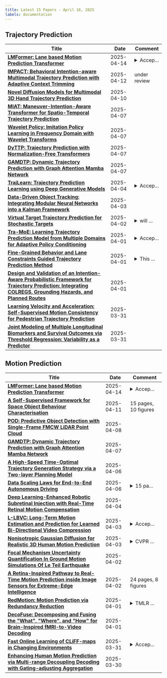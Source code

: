 ```yaml
---
title: Latest 15 Papers - April 16, 2025
labels: documentation
---
```

## Trajectory Prediction
| **Title** | **Date** | **Comment** |
| --- | --- | --- |
| **[LMFormer: Lane based Motion Prediction Transformer](http://arxiv.org/abs/2504.10275v1)** | 2025-04-14 | <details><summary>Accep...</summary><p>Accepted: Autonomous Driving Workshop, CVPR 2025</p></details> |
| **[IMPACT: Behavioral Intention-aware Multimodal Trajectory Prediction with Adaptive Context Trimming](http://arxiv.org/abs/2504.09103v1)** | 2025-04-12 | under review |
| **[Novel Diffusion Models for Multimodal 3D Hand Trajectory Prediction](http://arxiv.org/abs/2504.07375v1)** | 2025-04-10 |  |
| **[MIAT: Maneuver-Intention-Aware Transformer for Spatio-Temporal Trajectory Prediction](http://arxiv.org/abs/2504.05059v1)** | 2025-04-07 |  |
| **[Wavelet Policy: Imitation Policy Learning in Frequency Domain with Wavelet Transforms](http://arxiv.org/abs/2504.04991v1)** | 2025-04-07 |  |
| **[DyTTP: Trajectory Prediction with Normalization-Free Transformers](http://arxiv.org/abs/2504.05356v1)** | 2025-04-07 |  |
| **[GAMDTP: Dynamic Trajectory Prediction with Graph Attention Mamba Network](http://arxiv.org/abs/2504.04862v1)** | 2025-04-07 |  |
| **[TrajLearn: Trajectory Prediction Learning using Deep Generative Models](http://arxiv.org/abs/2501.00184v2)** | 2025-04-04 | <details><summary>Accep...</summary><p>Accepted at ACM Transactions on Spatial Algorithms and Systems</p></details> |
| **[Data-Driven Object Tracking: Integrating Modular Neural Networks into a Kalman Framework](http://arxiv.org/abs/2504.02519v1)** | 2025-04-03 |  |
| **[Virtual Target Trajectory Prediction for Stochastic Targets](http://arxiv.org/abs/2504.01851v1)** | 2025-04-02 | <details><summary>will ...</summary><p>will be submitted to Journal of Guidance, Control, and Dynamics</p></details> |
| **[Tra-MoE: Learning Trajectory Prediction Model from Multiple Domains for Adaptive Policy Conditioning](http://arxiv.org/abs/2411.14519v2)** | 2025-04-01 | <details><summary>Accep...</summary><p>Accepted to CVPR 2025. Code Page: https://github.com/MCG-NJU/Tra-MoE</p></details> |
| **[Fine-Grained Behavior and Lane Constraints Guided Trajectory Prediction Method](http://arxiv.org/abs/2503.21477v2)** | 2025-04-01 | <details><summary>This ...</summary><p>This work has been submitted to the IEEE for possible publication</p></details> |
| **[Design and Validation of an Intention-Aware Probabilistic Framework for Trajectory Prediction: Integrating COLREGS, Grounding Hazards, and Planned Routes](http://arxiv.org/abs/2504.00731v1)** | 2025-04-01 |  |
| **[Learning Velocity and Acceleration: Self-Supervised Motion Consistency for Pedestrian Trajectory Prediction](http://arxiv.org/abs/2503.24272v1)** | 2025-03-31 |  |
| **[Joint Modeling of Multiple Longitudinal Biomarkers and Survival Outcomes via Threshold Regression: Variability as a Predictor](http://arxiv.org/abs/2503.24146v1)** | 2025-03-31 |  |

## Motion Prediction
| **Title** | **Date** | **Comment** |
| --- | --- | --- |
| **[LMFormer: Lane based Motion Prediction Transformer](http://arxiv.org/abs/2504.10275v1)** | 2025-04-14 | <details><summary>Accep...</summary><p>Accepted: Autonomous Driving Workshop, CVPR 2025</p></details> |
| **[A Self-Supervised Framework for Space Object Behaviour Characterisation](http://arxiv.org/abs/2504.06176v2)** | 2025-04-11 | 15 pages, 10 figures |
| **[POD: Predictive Object Detection with Single-Frame FMCW LiDAR Point Cloud](http://arxiv.org/abs/2504.05649v1)** | 2025-04-08 |  |
| **[GAMDTP: Dynamic Trajectory Prediction with Graph Attention Mamba Network](http://arxiv.org/abs/2504.04862v1)** | 2025-04-07 |  |
| **[A High-Speed Time-Optimal Trajectory Generation Strategy via a Two-layer Planning Model](http://arxiv.org/abs/2503.11072v2)** | 2025-04-06 |  |
| **[Data Scaling Laws for End-to-End Autonomous Driving](http://arxiv.org/abs/2504.04338v1)** | 2025-04-06 | <details><summary>15 pa...</summary><p>15 pages, 11 figures, 4 tables, CVPR 2025 Workshop on Autonomous Driving</p></details> |
| **[Deep Learning-Enhanced Robotic Subretinal Injection with Real-Time Retinal Motion Compensation](http://arxiv.org/abs/2504.03939v1)** | 2025-04-04 |  |
| **[L-LBVC: Long-Term Motion Estimation and Prediction for Learned Bi-Directional Video Compression](http://arxiv.org/abs/2504.02560v1)** | 2025-04-03 | <details><summary>Accep...</summary><p>Accepted to 2025 Data Compression Conference (DCC)</p></details> |
| **[Nonisotropic Gaussian Diffusion for Realistic 3D Human Motion Prediction](http://arxiv.org/abs/2501.06035v2)** | 2025-04-03 | <details><summary>CVPR ...</summary><p>CVPR 2025. Code availabe at https://ceveloper.github.io/publications/skeletondiffusion</p></details> |
| **[Focal Mechanism Uncertainty Quantification In Ground Motion Simulations Of Le Teil Earthquake](http://arxiv.org/abs/2504.01868v1)** | 2025-04-02 |  |
| **[A Retina-Inspired Pathway to Real-Time Motion Prediction inside Image Sensors for Extreme-Edge Intelligence](http://arxiv.org/abs/2504.01275v1)** | 2025-04-02 | 24 pages, 8 figures |
| **[RedMotion: Motion Prediction via Redundancy Reduction](http://arxiv.org/abs/2306.10840v4)** | 2025-04-01 | <details><summary>TMLR ...</summary><p>TMLR published version</p></details> |
| **[DecoFuse: Decomposing and Fusing the "What", "Where", and "How" for Brain-Inspired fMRI-to-Video Decoding](http://arxiv.org/abs/2504.00432v1)** | 2025-04-01 |  |
| **[Fast Online Learning of CLiFF-maps in Changing Environments](http://arxiv.org/abs/2410.12237v2)** | 2025-03-31 | <details><summary>Accep...</summary><p>Accepted to the 2025 IEEE International Conference on Robotics and Automation (ICRA)</p></details> |
| **[Enhancing Human Motion Prediction via Multi-range Decoupling Decoding with Gating-adjusting Aggregation](http://arxiv.org/abs/2503.23381v1)** | 2025-03-30 |  |

